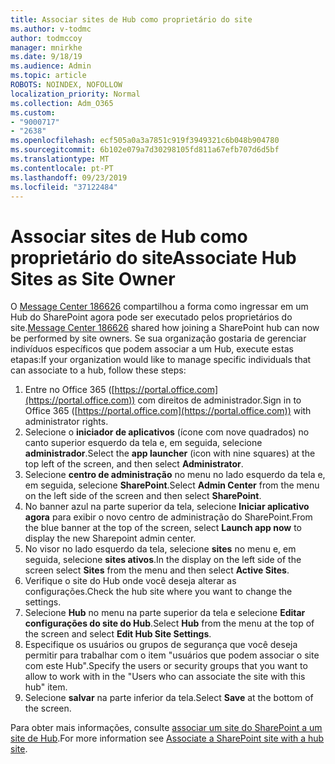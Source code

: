 ```yaml
---
title: Associar sites de Hub como proprietário do site
ms.author: v-todmc
author: todmccoy
manager: mnirkhe
ms.date: 9/18/19
ms.audience: Admin
ms.topic: article
ROBOTS: NOINDEX, NOFOLLOW
localization_priority: Normal
ms.collection: Adm_O365
ms.custom:
- "9000717"
- "2638"
ms.openlocfilehash: ecf505a0a3a7851c919f3949321c6b048b904780
ms.sourcegitcommit: 6b102e079a7d30298105fd811a67efb707d6d5bf
ms.translationtype: MT
ms.contentlocale: pt-PT
ms.lasthandoff: 09/23/2019
ms.locfileid: "37122484"
---
```

# <a name="associate-hub-sites-as-site-owner"></a><span data-ttu-id="47860-102">Associar sites de Hub como proprietário do site</span><span class="sxs-lookup"><span data-stu-id="47860-102">Associate Hub Sites as Site Owner</span></span>

<span data-ttu-id="47860-103">O [Message Center 186626](https://admin.microsoft.com/Adminportal/Home?source=applauncher#/MessageCenter?id=MC186626) compartilhou a forma como ingressar em um Hub do SharePoint agora pode ser executado pelos proprietários do site.</span><span class="sxs-lookup"><span data-stu-id="47860-103">[Message Center 186626](https://admin.microsoft.com/Adminportal/Home?source=applauncher#/MessageCenter?id=MC186626) shared how joining a SharePoint hub can now be performed by site owners.</span></span> <span data-ttu-id="47860-104">Se sua organização gostaria de gerenciar indivíduos específicos que podem associar a um Hub, execute estas etapas:</span><span class="sxs-lookup"><span data-stu-id="47860-104">If your organization would like to manage specific individuals that can associate to a hub, follow these steps:</span></span> 

1. <span data-ttu-id="47860-105">Entre no Office 365 ([https://portal.office.com](https://portal.office.com)) com direitos de administrador.</span><span class="sxs-lookup"><span data-stu-id="47860-105">Sign in to Office 365 ([https://portal.office.com](https://portal.office.com)) with administrator rights.</span></span>
2. <span data-ttu-id="47860-106">Selecione o **iniciador de aplicativos** (ícone com nove quadrados) no canto superior esquerdo da tela e, em seguida, selecione **administrador**.</span><span class="sxs-lookup"><span data-stu-id="47860-106">Select the **app launcher** (icon with nine squares) at the top left of the screen, and then select **Administrator**.</span></span>
3. <span data-ttu-id="47860-107">Selecione **centro de administração** no menu no lado esquerdo da tela e, em seguida, selecione **SharePoint**.</span><span class="sxs-lookup"><span data-stu-id="47860-107">Select **Admin Center** from the menu on the left side of the screen and then select **SharePoint**.</span></span>
4. <span data-ttu-id="47860-108">No banner azul na parte superior da tela, selecione **Iniciar aplicativo agora** para exibir o novo centro de administração do SharePoint.</span><span class="sxs-lookup"><span data-stu-id="47860-108">From the blue banner at the top of the screen, select **Launch app now** to display the new Sharepoint admin center.</span></span>
5. <span data-ttu-id="47860-109">No visor no lado esquerdo da tela, selecione **sites** no menu e, em seguida, selecione **sites ativos**.</span><span class="sxs-lookup"><span data-stu-id="47860-109">In the display on the left side of the screen select **Sites** from the menu and then select **Active Sites**.</span></span>
6. <span data-ttu-id="47860-110">Verifique o site do Hub onde você deseja alterar as configurações.</span><span class="sxs-lookup"><span data-stu-id="47860-110">Check the hub site where you want to change the settings.</span></span>
7. <span data-ttu-id="47860-111">Selecione **Hub** no menu na parte superior da tela e selecione **Editar configurações do site do Hub**.</span><span class="sxs-lookup"><span data-stu-id="47860-111">Select **Hub** from the menu at the top of the screen and select **Edit Hub Site Settings**.</span></span>
8. <span data-ttu-id="47860-112">Especifique os usuários ou grupos de segurança que você deseja permitir para trabalhar com o item "usuários que podem associar o site com este Hub".</span><span class="sxs-lookup"><span data-stu-id="47860-112">Specify the users or security groups that you want to allow to work with in the "Users who can associate the site with this hub" item.</span></span>
9. <span data-ttu-id="47860-113">Selecione **salvar** na parte inferior da tela.</span><span class="sxs-lookup"><span data-stu-id="47860-113">Select **Save** at the bottom of the screen.</span></span>

<span data-ttu-id="47860-114">Para obter mais informações, consulte [associar um site do SharePoint a um site de Hub](https://support.office.com/article/associate-a-sharepoint-site-with-a-hub-site-ae0009fd-af04-4d3d-917d-88edb43efc05).</span><span class="sxs-lookup"><span data-stu-id="47860-114">For more information see [Associate a SharePoint site with a hub site](https://support.office.com/article/associate-a-sharepoint-site-with-a-hub-site-ae0009fd-af04-4d3d-917d-88edb43efc05).</span></span> 